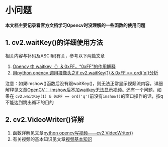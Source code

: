 # 小问题

**本文档主要记录看官方文档学习Opencv时没理解的一些函数的使用问题**

## 1. cv2.waitKey()的详细使用方法
相关内容与补码及ASCII码有关，参考以下两篇文章  
1. [Opencv 中 waitkey（）& 0xFF，“0xFF”的作用解释](https://blog.csdn.net/hao5119266/article/details/104173400)
2. [用python opencv 调用摄像头之if cv2.waitKey(1) & 0xFF == ord('q')分析](https://blog.csdn.net/weixin_42480593/article/details/82751180)

注意：如果imshow()函数后没有跟waitKey()，则无法正常显示视频流内容。详细解释见文章[OpenCV： imshow后不加waitkey无法显示视频](https://www.cnblogs.com/kissfu/p/3608016.html)。还有一个问题，如果在 `cv2.waitKey(1) & 0xFF == ord('q')`前没有`imshow()`的窗口操作的话，按q不能达到跳出循环的目的

## 2. cv2.VideoWriter()详解
1. 函数详解见文章[python opencv写视频——cv2.VideoWriter()](https://blog.csdn.net/mao_hui_fei/article/details/107573021)
2. 有关视频的基本知识见文章[视频基本知识](https://blog.csdn.net/weixin_36670529/article/details/100977537)
